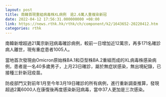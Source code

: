 ```yaml
---
layout: post
title: 南韓首現重組病毒株XL病例　逾2.6萬人重複染新冠
date: 2022-04-12 17:56:31.000000000 +08:00
link: https://news.rthk.hk/rthk/ch/component/k2/1643652-20220412.htm
categories: rthk
---
```


南韓新增超過21萬宗新冠病毒確診病例，較前一日增加近12萬宗，再多171名確診病人離世，現有重症患者1005人。

當地首次發現由Omicron原始株BA.1和亞型株BA.2重組而成的XL病毒株感染病例，患者是一名40多歲男子，上月23日確診，屬於無症狀感染，無出境紀錄，已接種三針新冠疫苗。

防疫部門又對前年1月至今年3月19日確診的所有病例，進行重新調查推算，發現超過2萬6000人在康復後再度感染新冠病毒，當中37人更加是三次感染。
